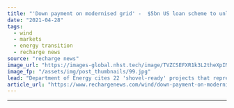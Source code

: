 ```yaml
---
title: "'Down payment on modernised grid' -  $5bn US loan scheme to unlock 60GW wind and solar"
date: "2021-04-28"
tags: 
  - wind
  - markets
  - energy transition
  - recharge news
source: "recharge news"
image_url: "https://images-global.nhst.tech/image/TVZCSEFXR1k3L2theXpIMW1JNnR4RWtRMXNQRjBacUtGamkvcXVXeklRbz0=/nhst/binary/8596a0ba899cf4e44b3dad4d957bb7e5"
image_fp: "/assets/img/post_thumbnails/99.jpg"
lead: "Department of Energy cites 22 'shovel-ready' projects that represent a $33.3bn investment that could create as many as 600,000 new jobs"
article_url: "https://www.rechargenews.com/wind/down-payment-on-modernised-grid-5bn-us-loan-scheme-to-unlock-60gw-wind-and-solar/2-1-1002088"
---
```


---
